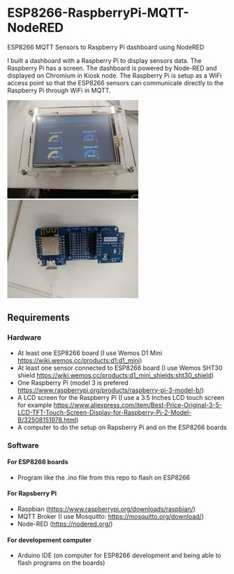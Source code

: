 # ESP8266-RaspberryPi-MQTT-NodeRED
ESP8266 MQTT Sensors to Raspberry Pi dashboard using NodeRED

I built a dashboard with a Raspberry Pi to display sensors data. The Raspberry Pi has a screen. The dashboard is powered by Node-RED and displayed on Chromium in Kiosk node.
The Raspberry Pi is setup as a WiFi access point so that the ESP8266 sensors can communicate directly to the Raspberry Pi through WiFi in MQTT.

<img src="https://github.com/DavidPetit/ESP8266-RaspberryPi-MQTT-NodeRED/blob/master/raspberrypi.jpg" width="300">

<img src="https://github.com/DavidPetit/ESP8266-RaspberryPi-MQTT-NodeRED/blob/master/esp8266_sensor.jpg" width="300">

## Requirements

### Hardware
* At least one ESP8266 board (I use Wemos D1 Mini https://wiki.wemos.cc/products:d1:d1_mini)
* At least one sensor connected to ESP8266 board (I use Wemos SHT30 shield https://wiki.wemos.cc/products:d1_mini_shields:sht30_shield)
* One Raspberry Pi (model 3 is prefered https://www.raspberrypi.org/products/raspberry-pi-3-model-b/)
* A LCD screen for the Raspberry Pi (I use a 3.5 Inches LCD touch screen for example https://www.aliexpress.com/item/Best-Price-Original-3-5-LCD-TFT-Touch-Screen-Display-for-Raspberry-Pi-2-Model-B/32508151978.html)
* A computer to do the setup on Rapsberry Pi and on the ESP8266 boards

### Software
#### For ESP8266 boards
* Program like the .ino file from this repo to flash on ESP8266
#### For Rapsberry Pi
* Raspbian (https://www.raspberrypi.org/downloads/raspbian/)
* MQTT Broker (I use Mosquitto: https://mosquitto.org/download/)
* Node-RED (https://nodered.org/)
#### For developement computer
* Arduino IDE (on computer for ESP8266 development and being able to flash programs on the boards)

